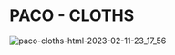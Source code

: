 # PACO - CLOTHS 

![paco-cloths-html-2023-02-11-23_17_56](https://user-images.githubusercontent.com/61225988/218273112-fcaddbb6-0447-4706-bc6b-44b109185d0c.png)
